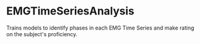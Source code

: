 # EMGTimeSeriesAnalysis
Trains models to identify phases in each EMG Time Series and make rating on the subject's proficiency.

